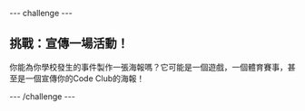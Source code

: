\--- challenge \---

## 挑戰：宣傳一場活動！

你能為你學校發生的事件製作一張海報嗎？它可能是一個遊戲，一個體育賽事，甚至是一個宣傳你的Code Club的海報！

\--- /challenge \---